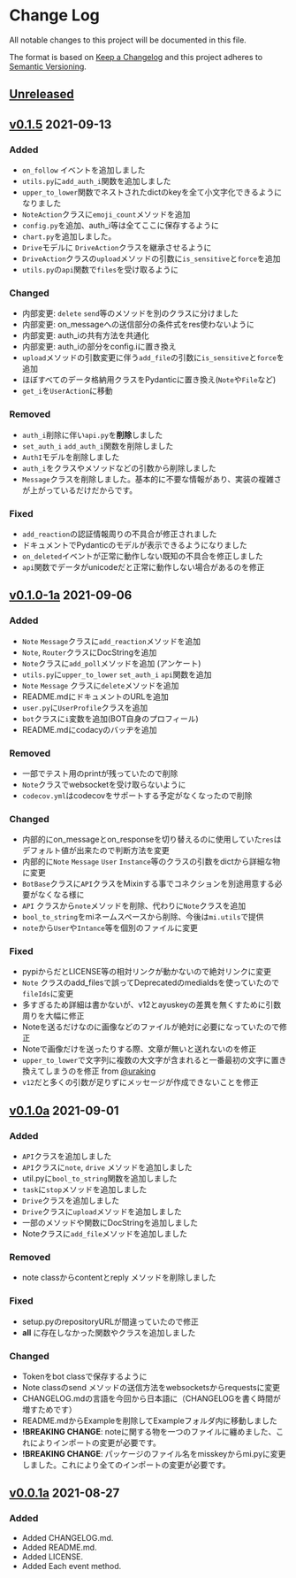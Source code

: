 # Change Log

All notable changes to this project will be documented in this file.

The format is based on [Keep a Changelog](http://keepachangelog.com/)
and this project adheres to [Semantic Versioning](http://semver.org/).

## [Unreleased]

## [v0.1.5] 2021-09-13

### Added

- `on_follow` イベントを追加しました
- `utils.py`に`add_auth_i`関数を追加しました
- `upper_to_lower`関数でネストされたdictのkeyを全て小文字化できるようになりました
- `NoteAction`クラスに`emoji_count`メソッドを追加
- `config.py`を追加、auth_i等は全てここに保存するように
- `chart.py`を追加しました。
- `Drive`モデルに `DriveAction`クラスを継承させるように
- `DriveAction`クラスの`upload`メソッドの引数に`is_sensitive`と`force`を追加
- `utils.py`の`api`関数で`files`を受け取るように

### Changed

- 内部変更: `delete` `send`等のメソッドを別のクラスに分けました
- 内部変更: on_messageへの送信部分の条件式をres使わないように
- 内部変更: auth_iの共有方法を共通化
- 内部変更: auth_iの部分をconfig.iに置き換え
- `upload`メソッドの引数変更に伴う`add_file`の引数に`is_sensitive`と`force`を追加
- ほぼすべてのデータ格納用クラスをPydanticに置き換え(`Note`や`File`など)
- `get_i`を`UserAction`に移動

### Removed

- `auth_i`削除に伴い`api.py`を**削除**しました
- `set_auth_i` `add_auth_i`関数を削除しました
- `AuthI`モデルを削除しました
- `auth_i`をクラスやメソッドなどの引数から削除しました
- `Message`クラスを削除しました。基本的に不要な情報があり、実装の複雑さが上がっているだけだからです。

### Fixed

- `add_reaction`の認証情報周りの不具合が修正されました
- ドキュメントでPydanticのモデルが表示できるようになりました
- `on_deleted`イベントが正常に動作しない既知の不具合を修正しました
- `api`関数でデータがunicodeだと正常に動作しない場合があるのを修正

## [v0.1.0-1a] 2021-09-06

### Added

- `Note` `Message`クラスに`add_reaction`メソッドを追加
- `Note`, `Router`クラスにDocStringを追加
- `Note`クラスに`add_poll`メソッドを追加 (アンケート)
- `utils.py`に`upper_to_lower` `set_auth_i` `api`関数を追加
- `Note` `Message` クラスに`delete`メソッドを追加
- README.mdにドキュメントのURLを追加
- `user.py`に`UserProfile`クラスを追加
- `bot`クラスに`i`変数を追加(BOT自身のプロフィール)
- README.mdにcodacyのバッヂを追加

### Removed

- 一部でテスト用のprintが残っていたので削除
- `Note`クラスでwebsocketを受け取らないように
- `codecov.yml`はcodecovをサポートする予定がなくなったので削除

### Changed

- 内部的にon_messageとon_responseを切り替えるのに使用していた`res`はデフォルト値が出来たので判断方法を変更
- 内部的に`Note` `Message` `User` `Instance`等のクラスの引数をdictから詳細な物に変更
- `BotBase`クラスに`API`クラスをMixinする事でコネクションを別途用意する必要がなくなる様に
- `API` クラスから`note`メソッドを削除、代わりに`Note`クラスを追加
- `bool_to_string`をmiネームスペースから削除、今後は`mi.utils`で提供
- `note`から`User`や`Intance`等を個別のファイルに変更

### Fixed

- pypiからだとLICENSE等の相対リンクが動かないので絶対リンクに変更
- `Note` クラスのadd_filesで誤ってDeprecatedのmediaIdsを使っていたので`fileIds`に変更
- 多すぎるため詳細は書かないが、v12とayuskeyの差異を無くすために引数周りを大幅に修正
- Noteを送るだけなのに画像などのファイルが絶対に必要になっていたので修正
- Noteで画像だけを送ったりする際、文章が無いと送れないのを修正
- `upper_to_lower`で文字列に複数の大文字が含まれると一番最初の文字に置き換えてしまうのを修正 from [@uraking](https://github.com/Uraking-Github)
- `v12`だと多くの引数が足りずにメッセージが作成できないことを修正

## [v0.1.0a] 2021-09-01

### Added

- `API`クラスを追加しました
- `API`クラスに`note`, `drive` メソッドを追加しました
- util.pyに`bool_to_string`関数を追加しました
- `task`に`stop`メソッドを追加しました
- `Drive`クラスを追加しました
- `Drive`クラスに`upload`メソッドを追加しました
- 一部のメソッドや関数にDocStringを追加しました
- Noteクラスに`add_file`メソッドを追加しました

### Removed

- note classからcontentとreply メソッドを削除しました

### Fixed

- setup.pyのrepositoryURLが間違っていたので修正
- __all__ に存在しなかった関数やクラスを追加しました

### Changed

- Tokenをbot classで保存するように
- Note classのsend メソッドの送信方法をwebsocketsからrequestsに変更
- CHANGELOG.mdの言語を今回から日本語に（CHANGELOGを書く時間が増すためです）
- README.mdからExampleを削除してExampleフォルダ内に移動しました
- **!BREAKING CHANGE**: noteに関する物を一つのファイルに纏めました、これによりインポートの変更が必要です。
- **!BREAKING CHANGE**: パッケージのファイル名をmisskeyからmi.pyに変更しました。これにより全てのインポートの変更が必要です。

## [v0.0.1a] 2021-08-27

### Added

- Added CHANGELOG.md.
- Added README.md.
- Added LICENSE.
- Added Each event method.

[v0.1.5]: https://github.com/yupix/mi.py/compare/v0.1.0-1a...v0.1.0-5

[v0.1.0-1a]: https://github.com/yupix/mi.py/compare/v0.1.0a...v0.1.0-1a
[v0.1.0a]: https://github.com/yupix/mi.py/compare/v0.0.1a...v0.1.0a
[v0.0.1a]: https://github.com/yupix/Mi.py/releases

[Unreleased]: https://github.com/yupix/mi.py/compare/master...HEAD
